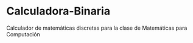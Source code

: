 # Calculadora-Binaria
Calculador de matemáticas discretas para la clase de Matemáticas para Computación
